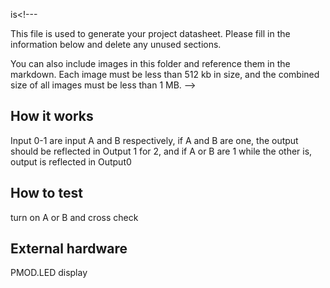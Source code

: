 is<!---

This file is used to generate your project datasheet. Please fill in the information below and delete any unused
sections.

You can also include images in this folder and reference them in the markdown. Each image must be less than
512 kb in size, and the combined size of all images must be less than 1 MB.
-->

## How it works


Input 0-1 are input A and B respectively, if A and B are one, the output should be reflected in  Output 1 for 2, and if A or B are 1 while the other is, output is reflected in Output0

## How to test


turn on A or B and cross check
## External hardware

PMOD.LED display
